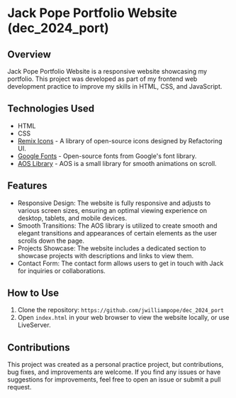 # Jack Pope Portfolio Website (dec_2024_port)

## Overview

Jack Pope Portfolio Website is a responsive website showcasing my portfolio. This project was developed as part of my frontend web development practice to improve my skills in HTML, CSS, and JavaScript.

## Technologies Used

- HTML
- CSS
- [Remix Icons](https://remixicon.com) - A library of open-source icons designed by Refactoring UI.
- [Google Fonts](https://fonts.google.com) - Open-source fonts from Google's font library.
- [AOS Library](https://michalsnik.github.io/aos/) - AOS is a small library for smooth animations on scroll.

## Features

- Responsive Design: The website is fully responsive and adjusts to various screen sizes, ensuring an optimal viewing experience on desktop, tablets, and mobile devices.
- Smooth Transitions: The AOS library is utilized to create smooth and elegant transitions and appearances of certain elements as the user scrolls down the page.
- Projects Showcase: The website includes a dedicated section to showcase projects with descriptions and links to view them.
- Contact Form: The contact form allows users to get in touch with Jack for inquiries or collaborations.

## How to Use

1. Clone the repository: `https://github.com/jwilliampope/dec_2024_port`
2. Open `index.html` in your web browser to view the website locally, or use LiveServer.

## Contributions

This project was created as a personal practice project, but contributions, bug fixes, and improvements are welcome. If you find any issues or have suggestions for improvements, feel free to open an issue or submit a pull request.
